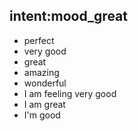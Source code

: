 ## intent:mood_great

- perfect
- very good
- great
- amazing
- wonderful
- I am feeling very good
- I am great
- I'm good

